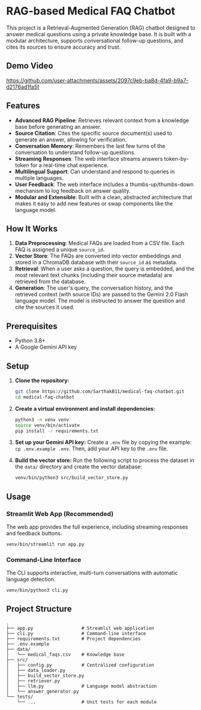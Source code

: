 # RAG-based Medical FAQ Chatbot

This project is a Retrieval-Augmented Generation (RAG) chatbot designed to answer medical questions using a private knowledge base. It is built with a modular architecture, supports conversational follow-up questions, and cites its sources to ensure accuracy and trust.

## Demo Video

https://github.com/user-attachments/assets/2097c9eb-ba8d-4fa9-b9a7-d2176ad1fa5f

## Features

- **Advanced RAG Pipeline**: Retrieves relevant context from a knowledge base before generating an answer.
- **Source Citation**: Cites the specific source document(s) used to generate an answer, allowing for verification.
- **Conversation Memory**: Remembers the last few turns of the conversation to understand follow-up questions.
- **Streaming Responses**: The web interface streams answers token-by-token for a real-time chat experience.
- **Multilingual Support**: Can understand and respond to queries in multiple languages.
- **User Feedback**: The web interface includes a thumbs-up/thumbs-down mechanism to log feedback on answer quality.
- **Modular and Extensible**: Built with a clean, abstracted architecture that makes it easy to add new features or swap components like the language model.

## How It Works

1.  **Data Preprocessing**: Medical FAQs are loaded from a CSV file. Each FAQ is assigned a unique `source_id`.
2.  **Vector Store**: The FAQs are converted into vector embeddings and stored in a ChromaDB database with their `source_id` as metadata.
3.  **Retrieval**: When a user asks a question, the query is embedded, and the most relevant text chunks (including their source metadata) are retrieved from the database.
4.  **Generation**: The user's query, the conversation history, and the retrieved context (with source IDs) are passed to the Gemini 2.0 Flash language model. The model is instructed to answer the question and cite the sources it used.

## Prerequisites

- Python 3.8+
- A Google Gemini API key

## Setup

1.  **Clone the repository:**
    ```bash
    git clone https://github.com/SarthakB11/medical-faq-chatbot.git
    cd medical-faq-chatbot
    ```

2.  **Create a virtual environment and install dependencies:**
    ```bash
    python3 -m venv venv
    source venv/bin/activate
    pip install -r requirements.txt
    ```

3.  **Set up your Gemini API key:**
    Create a `.env` file by copying the example: `cp .env.example .env`. Then, add your API key to the `.env` file.

4.  **Build the vector store:**
    Run the following script to process the dataset in the `data/` directory and create the vector database:
    ```bash
    venv/bin/python3 src/build_vector_store.py
    ```

## Usage

### Streamlit Web App (Recommended)

The web app provides the full experience, including streaming responses and feedback buttons.
```bash
venv/bin/streamlit run app.py
```

### Command-Line Interface

The CLI supports interactive, multi-turn conversations with automatic language detection.
```bash
venv/bin/python3 cli.py
```

## Project Structure

```
.
├── app.py                  # Streamlit web application
├── cli.py                  # Command-line interface
├── requirements.txt        # Project dependencies
├── .env.example
├── data/
│   └── medical_faqs.csv    # Knowledge base
├── src/
│   ├── config.py           # Centralized configuration
│   ├── data_loader.py
│   ├── build_vector_store.py
│   ├── retriever.py
│   ├── llm.py              # Language model abstraction
│   └── answer_generator.py
└── tests/
    └── ...                 # Unit tests for each module
```
